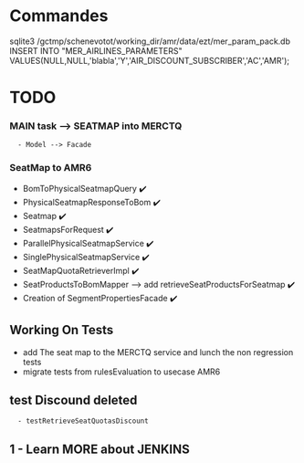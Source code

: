 # Commandes
sqlite3 /gctmp/schenevotot/working_dir/amr/data/ezt/mer_param_pack.db
INSERT INTO "MER_AIRLINES_PARAMETERS" VALUES(NULL,NULL,'blabla','Y','AIR_DISCOUNT_SUBSCRIBER','AC','AMR');



# TODO 

### MAIN task --> SEATMAP into MERCTQ
      - Model --> Facade 
### SeatMap to AMR6
  - BomToPhysicalSeatmapQuery :heavy_check_mark:
  - PhysicalSeatmapResponseToBom :heavy_check_mark:
  - Seatmap :heavy_check_mark:
  - SeatmapsForRequest :heavy_check_mark:
  - ParallelPhysicalSeatmapService :heavy_check_mark:
  - SinglePhysicalSeatmapService :heavy_check_mark:
  - SeatMapQuotaRetrieverImpl :heavy_check_mark:
  - SeatProductsToBomMapper --> add  retrieveSeatProductsForSeatmap :heavy_check_mark:
  - Creation of SegmentPropertiesFacade :heavy_check_mark:


## Working On Tests
  - add The seat map to the MERCTQ service and lunch the non regression tests
  - migrate tests from rulesEvaluation to usecase AMR6 





## test Discound deleted
      - testRetrieveSeatQuotasDiscount



##   1 - Learn MORE about JENKINS 

